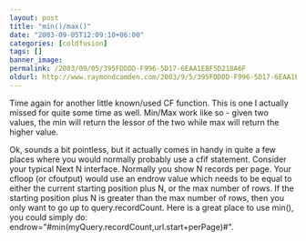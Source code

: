 ```yaml
---
layout: post
title: "min()/max()"
date: "2003-09-05T12:09:10+06:00"
categories: [coldfusion]
tags: []
banner_image: 
permalink: /2003/09/05/395FDDDD-F996-5D17-6EAA1EBF5D218A6F
oldurl: http://www.raymondcamden.com/2003/9/5/395FDDDD-F996-5D17-6EAA1EBF5D218A6F
---
```


Time again for another little known/used CF function. This is one I actually missed for quite some time as well. Min/Max work like so - given two values, the min will return the lessor of the two while max will return the higher value.

Ok, sounds a bit pointless, but it actually comes in handy in quite a few places where you would normally probably use a cfif statement. Consider your typical Next N interface. Normally you show N records per page. Your cfloop (or cfoutput) would use an endrow value which needs to be equal to either the current starting position plus N, or the max number of rows. If the starting position plus N is greater than the max number of rows, then you only want to go up to query.recordCount. Here is a great place to use min(), you could simply do:  endrow="#min(myQuery.recordCount,url.start+perPage)#".
